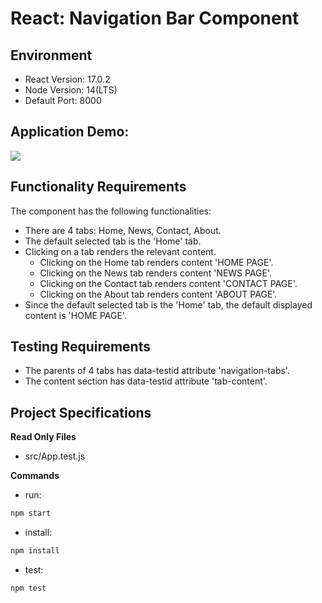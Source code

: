 # React: Navigation Bar Component

## Environment 

- React Version: 17.0.2
- Node Version: 14(LTS)
- Default Port: 8000

## Application Demo:

![](https://hrcdn.net/s3_pub/istreet-assets/I6El9Mc6YIPHVyHHMA3VjQ/navigation-bar.gif)

## Functionality Requirements

The component has the following functionalities:

- There are 4 tabs: Home, News, Contact, About.
- The default selected tab is the 'Home' tab.
- Clicking on a tab renders the relevant content.
  - Clicking on the Home tab renders content 'HOME PAGE'.
  - Clicking on the News tab renders content 'NEWS PAGE'.
  - Clicking on the Contact tab renders content 'CONTACT PAGE'.
  - Clicking on the About tab renders content 'ABOUT PAGE'.
- Since the default selected tab is the 'Home' tab, the default displayed content is 'HOME PAGE'.

## Testing Requirements

- The parents of 4 tabs has data-testid attribute 'navigation-tabs'.
- The content section has data-testid attribute 'tab-content'.

## Project Specifications

**Read Only Files**
- src/App.test.js

**Commands**
- run: 
```bash
npm start
```
- install: 
```bash
npm install
```
- test: 
```bash
npm test
```
